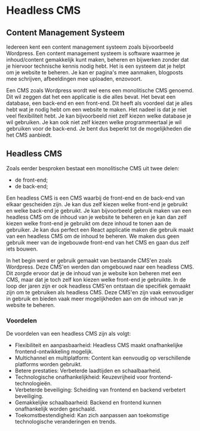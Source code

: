 # Headless CMS

## Content Management Systeem

Iedereen kent een content management systeem zoals bijvoorbeeld Wordpress. Een content management systeem is software waarmee je inhoud/content gemakkelijk kunt maken, beheren en bijwerken zonder dat je hiervoor technische kennis nodig hebt. Het is een systeem dat je helpt om je website te beheren. Je kan er pagina's mee aanmaken, blogposts mee schrijven, afbeeldingen mee uploaden, enzovoort.

Een CMS zoals Wordpress wordt wel eens een monolitische CMS genoemd. Dit wil zeggen dat het een applicatie is die alles bevat. Het bevat een database, een back-end en een front-end. Dit heeft als voordeel dat je alles hebt wat je nodig hebt om een website te maken. Het nadeel is dat je niet veel flexibiliteit hebt. Je kan bijvoorbeeld niet zelf kiezen welke database je wil gebruiken. Je kan ook niet zelf kiezen welke programmeertaal je wil gebruiken voor de back-end. Je bent dus beperkt tot de mogelijkheden die het CMS aanbiedt.

## Headless CMS

Zoals eerder besproken bestaat een monolitische CMS uit twee delen: 
- de front-end;
- de back-end;

Een headless CMS is een CMS waarbij de front-end en de back-end van elkaar gescheiden zijn. Je kan dus zelf kiezen welke front-end je gebruikt en welke back-end je gebruikt. Je kan bijvoorbeeld gebruik maken van een headless CMS om de inhoud van je website te beheren en je kan dan zelf kiezen welke front-end je gebruikt om deze inhoud te tonen aan de gebruiker. Je kan dus perfect een React applicatie maken die gebruik maakt van een headless CMS om de inhoud te beheren. We maken dus geen gebruik meer van de ingebouwde front-end van het CMS en gaan dus zelf iets bouwen.

In het begin werd er gebruik gemaakt van bestaande CMS'en zoals Wordpress. Deze CMS'en werden dan omgebouwd naar een headless CMS. Dit zorgde ervoor dat je de inhoud van je website kon beheren met een CMS, maar dat je toch zelf kon kiezen welke front-end je gebruikte. In de loop der jaren zijn er ook headless CMS'en ontstaan die specifiek gemaakt zijn om te gebruiken als headless CMS. Deze CMS'en zijn vaak eenvoudiger in gebruik en bieden vaak meer mogelijkheden aan om de inhoud van je website te beheren.

### Voordelen

De voordelen van een headless CMS zijn als volgt:
- Flexibiliteit en aanpasbaarheid: Headless CMS maakt onafhankelijke frontend-ontwikkeling mogelijk.
- Multichannel en multiplatform: Content kan eenvoudig op verschillende platforms worden gebruikt.
- Betere prestaties: Verbeterde laadtijden en schaalbaarheid.
- Technologische onafhankelijkheid: Keuzevrijheid voor frontend-technologieën.
- Verbeterde beveiliging: Scheiding van frontend en backend verbetert beveiliging.
- Gemakkelijke schaalbaarheid: Backend en frontend kunnen onafhankelijk worden geschaald.
- Toekomstbestendigheid: Kan zich aanpassen aan toekomstige technologische veranderingen en trends.

